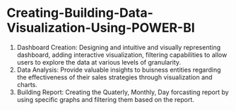 # Creating-Building-Data-Visualization-Using-POWER-BI

1) Dashboard Creation: Designing and intuitive and visually representing dashboard, adding interactive visualization, filtering capabilities to allow users to explore the data at various levels of granularity.
2) Data Analysis: Provide valuable insights to buisness entities regarding the effectiveness of their sales strategies through visualization and charts.
3) Building Report: Creating the Quaterly, Monthly, Day forcasting report by using specific graphs and filtering them based on the report.
